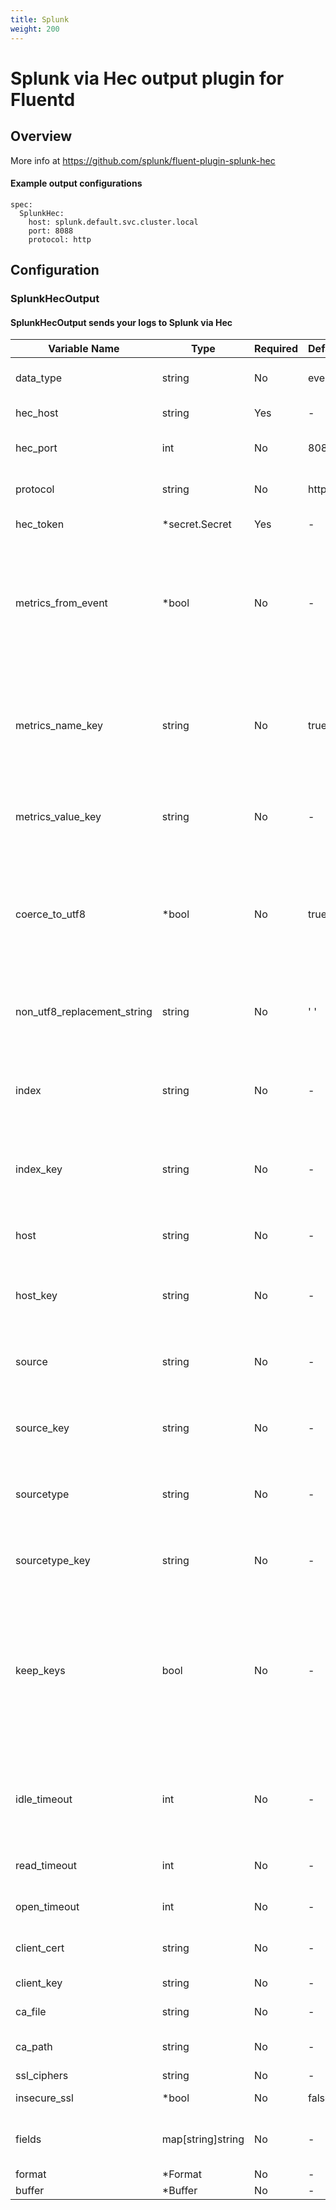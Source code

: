 ```yaml
---
title: Splunk
weight: 200
---
```


# Splunk via Hec output plugin for Fluentd
## Overview
More info at https://github.com/splunk/fluent-plugin-splunk-hec

 #### Example output configurations
 ```
 spec:
   SplunkHec:
     host: splunk.default.svc.cluster.local
     port: 8088
     protocol: http
 ```

## Configuration
### SplunkHecOutput
#### SplunkHecOutput sends your logs to Splunk via Hec

| Variable Name | Type | Required | Default | Description |
|---|---|---|---|---|
| data_type | string | No |  event | The type of data that will be sent to Sumo Logic, either event or metric <br> |
| hec_host | string | Yes | - | You can specify SplunkHec host by this parameter.<br> |
| hec_port | int | No |  8088 | The port number for the Hec token or the Hec load balancer. <br> |
| protocol | string | No |  https | This is the protocol to use for calling the Hec API. Available values are: http, https. <br> |
| hec_token | *secret.Secret | Yes | - | Identifier for the Hec token.<br>[Secret](../secret/)<br> |
| metrics_from_event | *bool | No | - | When data_type is set to "metric", the ingest API will treat every key-value pair in the input event as a metric name-value pair. Set metrics_from_event to false to disable this behavior and use metric_name_key and metric_value_key to define metrics. (Default:true)<br> |
| metrics_name_key | string | No |  true | Field name that contains the metric name. This parameter only works in conjunction with the metrics_from_event parameter. When this prameter is set, the metrics_from_event parameter is automatically set to false. <br> |
| metrics_value_key | string | No | - | Field name that contains the metric value, this parameter is required when metric_name_key is configured.<br> |
| coerce_to_utf8 | *bool | No |  true | Indicates whether to allow non-UTF-8 characters in user logs. If set to true, any non-UTF-8 character is replaced by the string specified in non_utf8_replacement_string. If set to false, the Ingest API errors out any non-UTF-8 characters. .<br> |
| non_utf8_replacement_string | string | No |  ' ' | If coerce_to_utf8 is set to true, any non-UTF-8 character is replaced by the string you specify in this parameter. .<br> |
| index | string | No | - | Identifier for the Splunk index to be used for indexing events. If this parameter is not set, the indexer is chosen by HEC. Cannot set both index and index_key parameters at the same time.<br> |
| index_key | string | No | - | The field name that contains the Splunk index name. Cannot set both index and index_key parameters at the same time.<br> |
| host | string | No | - | The host location for events. Cannot set both host and host_key parameters at the same time. (Default:hostname)<br> |
| host_key | string | No | - | Key for the host location. Cannot set both host and host_key parameters at the same time.<br> |
| source | string | No | - | The source field for events. If this parameter is not set, the source will be decided by HEC. Cannot set both source and source_key parameters at the same time.<br> |
| source_key | string | No | - | Field name to contain source. Cannot set both source and source_key parameters at the same time.<br> |
| sourcetype | string | No | - | The sourcetype field for events. When not set, the sourcetype is decided by HEC. Cannot set both source and source_key parameters at the same time.<br> |
| sourcetype_key | string | No | - | Field name that contains the sourcetype. Cannot set both source and source_key parameters at the same time.<br> |
| keep_keys | bool | No | - | By default, all the fields used by the *_key parameters are removed from the original input events. To change this behavior, set this parameter to true. This parameter is set to false by default. When set to true, all fields defined in index_key, host_key, source_key, sourcetype_key, metric_name_key, and metric_value_key are saved in the original event.<br> |
| idle_timeout | int | No | - | If a connection has not been used for this number of seconds it will automatically be reset upon the next use to avoid attempting to send to a closed connection. nil means no timeout.<br> |
| read_timeout | int | No | - | The amount of time allowed between reading two chunks from the socket.<br> |
| open_timeout | int | No | - | The amount of time to wait for a connection to be opened.<br> |
| client_cert | string | No | - | The path to a file containing a PEM-format CA certificate for this client.<br> |
| client_key | string | No | - | The private key for this client.'<br> |
| ca_file | string | No | - | The path to a file containing a PEM-format CA certificate.<br> |
| ca_path | string | No | - | The path to a directory containing CA certificates in PEM format.<br> |
| ssl_ciphers | string | No | - | List of SSL ciphers allowed.<br> |
| insecure_ssl | *bool | No | false | Indicates if insecure SSL connection is allowed <br> |
| fields | map[string]string | No | - | In this case, parameters inside <fields> are used as indexed fields and removed from the original input events<br> |
| format | *Format | No | - | [Format](../format/)<br> |
| buffer | *Buffer | No | - | [Buffer](../buffer/)<br> |
